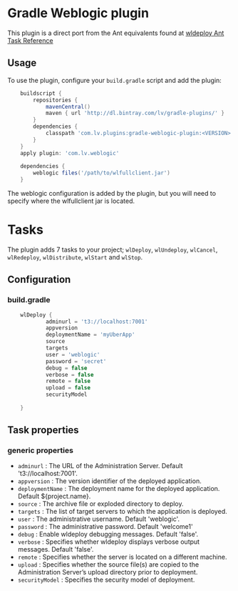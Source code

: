 # Gradle Weblogic plugin

This plugin is a direct port from the Ant equivalents found at [wldeploy Ant Task Reference](http://docs.oracle.com/cd/E13222_01/wls/docs92/programming/wldeploy.html)


## Usage

To use the plugin, configure your `build.gradle` script and add the plugin:
```groovy
    buildscript {
        repositories {
            mavenCentral()
            maven { url 'http://dl.bintray.com/lv/gradle-plugins/' }
        }
        dependencies {
            classpath 'com.lv.plugins:gradle-weblogic-plugin:<VERSION>'
        }
    }
    apply plugin: 'com.lv.weblogic'
    
    dependencies {
        weblogic files('/path/to/wlfullclient.jar')
    }
```
The weblogic configuration is added by the plugin, but you will need to specify where the wlfullclient jar is located.


# Tasks
The plugin adds 7 tasks to your project; `wlDeploy`, `wlUndeploy`, `wlCancel`, `wlRedeploy`, `wlDistribute`, `wlStart` and `wlStop`.

## Configuration

### build.gradle
```groovy
    wlDeploy {
            adminurl = 't3://localhost:7001'
            appversion
            deploymentName = 'myUberApp'
            source
            targets
            user = 'weblogic'
            password = 'secret'
            debug = false
            verbose = false
            remote = false
            upload = false
            securityModel
            
    }
```

## Task properties
### generic properties

* `adminurl` : The URL of the Administration Server. Default 't3://localhost:7001'.
* `appversion` : The version identifier of the deployed application.
* `deploymentName` : The deployment name for the deployed application. Default ${project.name}.
* `source` : The archive file or exploded directory to deploy.
* `targets` : The list of target servers to which the application is deployed.
* `user` : The administrative username. Default 'weblogic'.
* `password` : The administrative password. Default 'welcome1'
* `debug` : Enable wldeploy debugging messages. Default 'false'.
* `verbose` : Specifies whether wldeploy displays verbose output messages. Default 'false'. 
* `remote` : Specifies whether the server is located on a different machine.
* `upload` : Specifies whether the source file(s) are copied to the Administration Server’s upload directory prior to deployment.
* `securityModel` : Specifies the security model of deployment.
  
